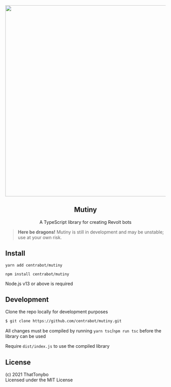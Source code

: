 <div align='center'>
    <img src='https://i.imgur.com/HvLJO1j.png' width='600'>
    <h2>Mutiny</h2>
    <p>A TypeScript library for creating Revolt bots</p>
</div>

> **Here be dragons!** Mutiny is still in development and may be unstable; use at your own risk.

## Install
```
yarn add centrabot/mutiny

npm install centrabot/mutiny
```

Node.js v13 or above is required

## Development
Clone the repo locally for development purposes
```bash
$ git clone https://github.com/centrabot/mutiny.git
```

All changes must be compiled by running `yarn tsc`/`npm run tsc` before the library can be used

Require `dist/index.js` to use the compiled library

## License
(c) 2021 ThatTonybo  
Licensed under the MIT License